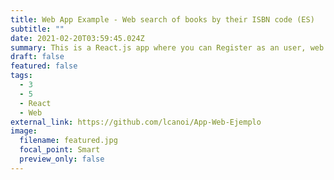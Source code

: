 ```yaml
---
title: Web App Example - Web search of books by their ISBN code (ES)
subtitle: ""
date: 2021-02-20T03:59:45.024Z
summary: This is a React.js app where you can Register as an user, web search for books by introducing their ISBN code, and add your favorites to a list.
draft: false
featured: false
tags:
  - 3
  - 5
  - React
  - Web
external_link: https://github.com/lcanoi/App-Web-Ejemplo
image:
  filename: featured.jpg
  focal_point: Smart
  preview_only: false
---
```

